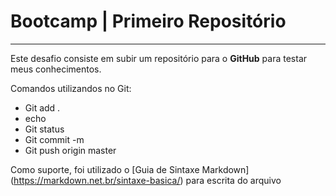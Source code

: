 # Bootcamp | Primeiro Repositório
-----------------------------------------------

Este desafio consiste em subir um repositório para o **GitHub** para testar meus conhecimentos. 

Comandos utilizandos no Git:
* Git add .
* echo
* Git status
* Git commit -m
* Git push origin master


Como suporte, foi utilizado o [Guia de Sintaxe Markdown] (https://markdown.net.br/sintaxe-basica/) para escrita do arquivo

